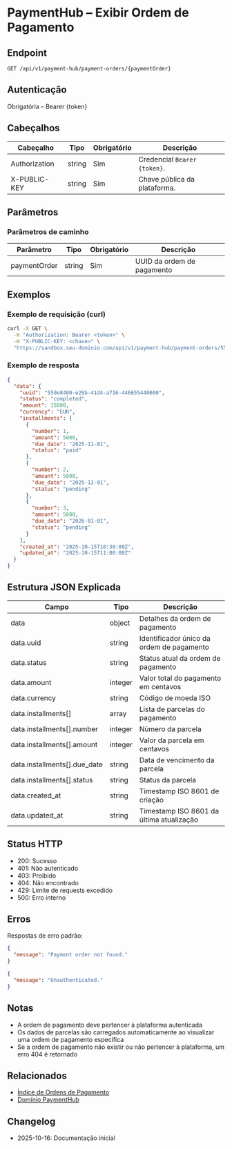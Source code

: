 # PaymentHub – Exibir Ordem de Pagamento

## Endpoint

```
GET /api/v1/payment-hub/payment-orders/{paymentOrder}
```

## Autenticação

Obrigatória – Bearer {token}

## Cabeçalhos

| Cabeçalho          | Tipo     | Obrigatório | Descrição |
| ------------------ | -------- | ----------- | --------- |
| Authorization      | string   | Sim         | Credencial `Bearer {token}`. |
| X-PUBLIC-KEY       | string   | Sim         | Chave pública da plataforma. |

## Parâmetros

### Parâmetros de caminho

| Parâmetro    | Tipo   | Obrigatório | Descrição |
| ------------ | ------ | ----------- | --------- |
| paymentOrder | string | Sim         | UUID da ordem de pagamento |

## Exemplos

### Exemplo de requisição (curl)

```bash
curl -X GET \
  -H "Authorization: Bearer <token>" \
  -H "X-PUBLIC-KEY: <chave>" \
  "https://sandbox.seu-dominio.com/api/v1/payment-hub/payment-orders/550e8400-e29b-41d4-a716-446655440000"
```

### Exemplo de resposta

```json
{
  "data": {
    "uuid": "550e8400-e29b-41d4-a716-446655440000",
    "status": "completed",
    "amount": 15000,
    "currency": "EUR",
    "installments": [
      {
        "number": 1,
        "amount": 5000,
        "due_date": "2025-11-01",
        "status": "paid"
      },
      {
        "number": 2,
        "amount": 5000,
        "due_date": "2025-12-01",
        "status": "pending"
      },
      {
        "number": 3,
        "amount": 5000,
        "due_date": "2026-01-01",
        "status": "pending"
      }
    ],
    "created_at": "2025-10-15T10:30:00Z",
    "updated_at": "2025-10-15T11:00:00Z"
  }
}
```

## Estrutura JSON Explicada

| Campo                    | Tipo    | Descrição |
| ------------------------ | ------- | --------- |
| data                     | object  | Detalhes da ordem de pagamento |
| data.uuid                | string  | Identificador único da ordem de pagamento |
| data.status              | string  | Status atual da ordem de pagamento |
| data.amount              | integer | Valor total do pagamento em centavos |
| data.currency            | string  | Código de moeda ISO |
| data.installments[]      | array   | Lista de parcelas do pagamento |
| data.installments[].number | integer | Número da parcela |
| data.installments[].amount | integer | Valor da parcela em centavos |
| data.installments[].due_date | string | Data de vencimento da parcela |
| data.installments[].status | string | Status da parcela |
| data.created_at          | string  | Timestamp ISO 8601 de criação |
| data.updated_at          | string  | Timestamp ISO 8601 da última atualização |

## Status HTTP

- 200: Sucesso
- 401: Não autenticado
- 403: Proibido
- 404: Não encontrado
- 429: Limite de requests excedido
- 500: Erro interno

## Erros

Respostas de erro padrão:

```json
{
  "message": "Payment order not found."
}
```

```json
{
  "message": "Unauthenticated."
}
```

## Notas

- A ordem de pagamento deve pertencer à plataforma autenticada
- Os dados de parcelas são carregados automaticamente ao visualizar uma ordem de pagamento específica
- Se a ordem de pagamento não existir ou não pertencer à plataforma, um erro 404 é retornado

## Relacionados

- [Índice de Ordens de Pagamento](./PaymentOrderIndex.md)
- [Domínio PaymentHub](../README.md)

## Changelog

- 2025-10-16: Documentação inicial
